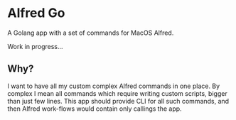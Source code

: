 # Alfred Go

A Golang app with a set of commands for MacOS Alfred.

Work in progress...

## Why?

I want to have all my custom complex Alfred commands in one place.
By complex I mean all commands which require writing custom scripts, bigger than
just few lines.
This app should provide CLI for all such commands, and then Alfred work-flows would
contain only callings the app.
   
